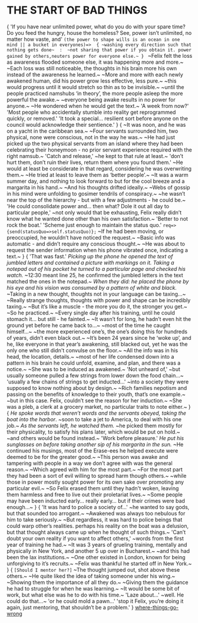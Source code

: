 # THE START OF BAD THINGS

{
'If you have near unlimited power, what do you do with your spare time? 
Do you feed the hungry, house the homeless? 
See, power isn’t unlimited, no matter how vaste, and' 
`(the power to shape wills is an ocean in one mind || a bucket in everyones)=> 
{
~washing every direction such that nothing gets done~ 
	: 
~not sharing that power if you obtain it. power gained by others,neuters power for everyone else.~
}
`
~Felix felt the loss as awareness flooded someone else, it was happening more and more.~
~Each loss was still noticeable, the thoughts in his brain more his own instead of the awareness he learned.~ 
~More and more with each newly awakened human, did his power grow less effective, less pure.~ 
~this would progress until it would stretch so thin as to be invisible.~ 
~until the people practiced namshubs ‘in theory’, the more people asleep the more powerful the awake.~
~everyone being awake results in no power for anyone.~
~He wondered when he would get the text.~ 
'A week from now?'
'Most people who accidentally stumble into reality get reprogrammed quickly, or removed.' 
'It took a special… resilient sort before anyone on the council would acknowledge their sentience.'
}
{
~It was noon, and he was on a yacht in the caribbean sea.~ 
~Four servants surrounded him, two physical, none were conscious, not in the way he was.~ 
~He had just picked up the two physical servants from an island where they had been celebrating their honeymoon - no prior servant experience required with the right namsub.~ 
'Catch and release,' ~he kept to that rule at least.~ 
'don’t hurt them, don’t ruin their lives, return them where you found them.' 
~He would at least be considerate in that regard, considering he was overwriting them.~ 
~He tried at least to leave them as ‘better people’.~
~It was a warm summer day, and  nothing to look forward to but for the cool breeze and a margarita in his hand.~
~And his thoughts drifted ideally.~ 
~Webs of gossip in his mind were unfolding to gosimer tendrils of conspiracy.~ 
~he wasn’t near the top of the hierarchy - but with a few adjustments - he could be.~ 
'He could consolidate power and… then what?  Dole it out all day to particular people,' ~not only would that be exhausting, Felix really didn’t know what he wanted done other than his own satisfaction.~ 
'Better to not rock the boat.' 
'Scheme just enough to maintain the status quo.'
`req=>{send(statusQuo=>self.statusQuo)};`
~If he had been moving, or preoccupied, he wouldn’t have noticed the request.~ 
~Basic info was automatic - and didn’t require any conscious thought.~ 
~He was about to request the sender information when his phone vibrated once, indicating a text.~
}
{
'That was fast.' 
*Picking up the phone he opened the text of jumbled letters and contained a picture with markings on it.* 
*Taking a notepad out of his pocket he turned to a particular page and checked his watch.* 
~12:30 meant line 25, he confirmed the jumbled letters in the text matched the ones in the notepad.~ 
*When they did: he placed the phone by his eye and his vision was consumed by  a pattern of white and black.*
~Taking in a new thought, thoughts not in your language can be taxing…~ 
~Really strange thoughts, thoughts with power and shape can be incredibly taxing.~ 
~But it’s like a muscle - the more you do it, the stronger you get.~ 
~So he practiced.~ 
~Every single day after his training, until he could stomach it… but still - he fainted.~
~It wasn’t for long, he hadn’t even hit the ground yet before he came back to...~
~most of the time he caught himself...~ 
~the more experienced one’s, the one’s doing this for hundreds of years, didn’t even black out.~
~It’s been 24 years since he ‘woke up’, and he, like everyone in that year’s awakening, still blacked out, yet he was the only one who still didn't convulse on the floor.~
~All the info was in his head, the location, details.~ 
~most of her life condensed down into a pattern in his brain he could unfold, examine, and plan, and there was a notice.~
~She was to be induced as awakened.~ 
'Not unheard of,' ~but usually someone pulled a few strings from lower down the food chain…~ 
'usually a few chains of strings to get inducted…' 
~into a society they were supposed to know nothing about by design.~ 
~Rich families nepotism and passing on the benefits of knowledge to their youth, that’s one example.~ 
~but in this case. Felix, couldn’t see the reason for her induction.~ 
~She was a pleb, a clerk at a grocery market, no particular traits to note either.~
}
{
*He spoke words that weren’t words and the servants obeyed, taking the boat into the harbor*. 
~soon to take a jet to America, to deal with his one job.~ 
*As the servants left, he watched them.* 
~he picked them mostly for their physicality, to satisfy his plans later, which would be put on hold.~
~and others would be found instead.~
'Work before pleasure.' 
*He put his sunglasses on before taking another sip of his margarita in the sun.*
~He continued his musings, most of the Erase-ees he helped execute were deemed to be for the greater good.~ 
~This person was awake and tampering with people in a way we don’t agree with was the general reason.~ 
~Which agreed with him for the most part.~ 
~For the most part they had been a sort of evil willing to spread harm though others.~ 
~while those in power mostly sought power for its own sake over promoting any particular evil.~ 
~So Felix erased them until they hadn't woken, leaving them harmless and free to live out their proletariat lives.~ 
~Some people may have been inducted early… really early… but if their crimes were bad enough…~
}
{
'It was hard to police a society of...'
~he wanted to say gods, but that sounded too arrogant.~ 
~Awakened was always too nebulous for him to take seriously.~ 
~But regardless, it was hard to police beings that could warp other’s realities. 
perhaps his reality on the boat was a delusion, but that thought always came up when he thought of such things.~ 
'Can’t doubt your own reality if you want to affect others,' 
~words from the first year of training he had.~ 
~It was 3 years of grueling training, mentally and physically in New York, and another 5 up over in Bucharest.~ 
~and this had been the lax institutions.~ 
~One other existed in London, known for being unforgiving to it’s recruits.~ 
~Felix was thankful he started off in New York.~
}
{
`[Should I mentor her?]`
~The thought jumped out, shot above these others.~ 
~He quite liked the idea of taking someone under his wing.~ 
~Showing them the importance of all they do.~ 
~Giving them the guidance he had to struggle for when he was learning.~ 
~It would be some bit of work, but what else was he to do with his time.~ 
'Laze about...'
~well. He could do that...~ 
'or he could mold a pawn...'
'stop it Felix, you’re doing it again, just mentoring, that shouldn’t be a problem.'
}
[where-things-go-wrong](where-things-go-wrong.md)
